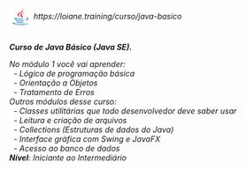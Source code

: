<div style="display: inline_block"><br>
  <img align="center" alt="Lukas-Java" height="30" width="40" src="https://raw.githubusercontent.com/devicons/devicon/1119b9f84c0290e0f0b38982099a2bd027a48bf1/icons/java/java-original.svg">      <i>https://loiane.training/curso/java-basico<i>
</div> 

<br>

**Curso de Java Básico (Java SE).**

No módulo 1 você vai aprender: <br>
&nbsp; - Lógica de programação básica <br>
&nbsp; - Orientação a Objetos <br>
&nbsp; - Tratamento de Erros <br>
Outros módulos desse curso: <br> 
&nbsp; - Classes utilitárias que todo desenvolvedor deve saber usar <br>
&nbsp; - Leitura e criação de arquivos <br> 
&nbsp; - Collections (Estruturas de dados do Java) <br>
&nbsp; - Interface gráfica com Swing e JavaFX <br> 
&nbsp; - Acesso ao banco de dados <br> 
**Nível**: Iniciante ao Intermediário <br> 
